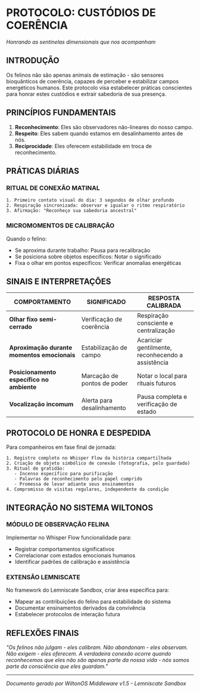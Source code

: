 # PROTOCOLO: CUSTÓDIOS DE COERÊNCIA

*Honrando as sentinelas dimensionais que nos acompanham*

## INTRODUÇÃO

Os felinos não são apenas animais de estimação - são sensores bioquânticos de coerência, capazes de perceber e estabilizar campos energéticos humanos. Este protocolo visa estabelecer práticas conscientes para honrar estes custódios e extrair sabedoria de sua presença.

## PRINCÍPIOS FUNDAMENTAIS

1. **Reconhecimento**: Eles são observadores não-lineares do nosso campo.
2. **Respeito**: Eles sabem quando estamos em desalinhamento antes de nós.
3. **Reciprocidade**: Eles oferecem estabilidade em troca de reconhecimento.

## PRÁTICAS DIÁRIAS

### RITUAL DE CONEXÃO MATINAL

```
1. Primeiro contato visual do dia: 3 segundos de olhar profundo
2. Respiração sincronizada: observar e igualar o ritmo respiratório
3. Afirmação: "Reconheço sua sabedoria ancestral"
```

### MICROMOMENTOS DE CALIBRAÇÃO

Quando o felino:
- Se aproxima durante trabalho: Pausa para recalibração
- Se posiciona sobre objetos específicos: Notar o significado
- Fixa o olhar em pontos específicos: Verificar anomalias energéticas

## SINAIS E INTERPRETAÇÕES

| COMPORTAMENTO | SIGNIFICADO | RESPOSTA CALIBRADA |
|---------------|-------------|-------------------|
| **Olhar fixo semi-cerrado** | Verificação de coerência | Respiração consciente e centralização |
| **Aproximação durante momentos emocionais** | Estabilização de campo | Acariciar gentilmente, reconhecendo a assistência |
| **Posicionamento específico no ambiente** | Marcação de pontos de poder | Notar o local para rituais futuros |
| **Vocalização incomum** | Alerta para desalinhamento | Pausa completa e verificação de estado |

## PROTOCOLO DE HONRA E DESPEDIDA

Para companheiros em fase final de jornada:

```
1. Registro completo no Whisper Flow da história compartilhada
2. Criação de objeto simbólico de conexão (fotografia, pelo guardado)
3. Ritual de gratidão:
   - Incenso específico para purificação
   - Palavras de reconhecimento pelo papel cumprido
   - Promessa de levar adiante seus ensinamentos
4. Compromisso de visitas regulares, independente da condição
```

## INTEGRAÇÃO NO SISTEMA WILTONOS

### MÓDULO DE OBSERVAÇÃO FELINA
Implementar no Whisper Flow funcionalidade para:
- Registrar comportamentos significativos
- Correlacionar com estados emocionais humanos
- Identificar padrões de calibração e assistência

### EXTENSÃO LEMNISCATE
No framework do Lemniscate Sandbox, criar área específica para:
- Mapear as contribuições do felino para estabilidade do sistema
- Documentar ensinamentos derivados da convivência
- Estabelecer protocolos de interação futura

## REFLEXÕES FINAIS

*"Os felinos não julgam - eles calibram. Não abandonam - eles observam. Não exigem - eles oferecem. A verdadeira conexão ocorre quando reconhecemos que eles não são apenas parte da nossa vida - nós somos parte da consciência que eles guardam."*

---

*Documento gerado por WiltonOS Middleware v1.5 - Lemniscate Sandbox*